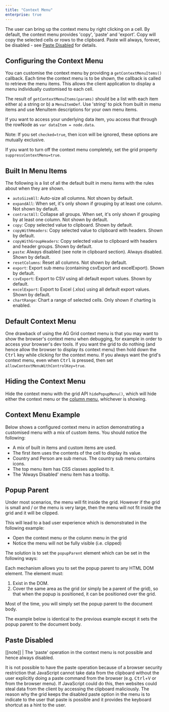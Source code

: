 ```yaml
---
title: "Context Menu"
enterprise: true
---
```


The user can bring up the context menu by right clicking on a cell. By default, the context menu provides 'copy', 'paste' and 'export'. Copy will copy the selected cells or rows to the clipboard. Paste will always, forever, be disabled - see [Paste Disabled](#paste-disabled) for details.

## Configuring the Context Menu

You can customise the context menu by providing a `getContextMenuItems()` callback. Each time the context menu is to be shown, the callback is called to retrieve the menu items. This allows the client application to display a menu individually customised to each cell.

The result of `getContextMenuItems(params)` should be a list with each item either a) a string or b) a `MenuItemDef`. Use 'string' to pick from built in menu items and use MenuItem descriptions for your own menu items.

<api-documentation source='grid-options/properties.json' section='accessories' names='["getContextMenuItems"]' ></api-documentation>


If you want to access your underlying data item, you access that through the rowNode as `var dataItem = node.data`.

Note: If you set `checked=true`, then icon will be ignored, these options are mutually exclusive.

If you want to turn off the context menu completely, set the grid property `suppressContextMenu=true`.

## Built In Menu Items

The following is a list of all the default built in menu items with the rules about when they are shown.

- `autoSizeAll`: Auto-size all columns. Not shown by default.
- `expandAll`: When set, it's only shown if grouping by at least one column. Not shown by default.
- `contractAll`: Collapse all groups. When set, it's only shown if grouping by at least one column. Not shown by default.
- `copy`: Copy selected value to clipboard. Shown by default.
- `copyWithHeaders`: Copy selected value to clipboard with headers. Shown by default.
- `copyWithGroupHeaders`: Copy selected value to clipboard with headers and header groups. Shown by default.
- `paste`: Always disabled (see note in clipboard section). Always disabled. Shown by default.
- `resetColumns`: Reset all columns. Not shown by default.
- `export`: Export sub menu (containing csvExport and excelExport). Shown by default.
- `csvExport`: Export to CSV using all default export values. Shown by default.
- `excelExport`: Export to Excel (.xlsx) using all default export values. Shown by default.
- `chartRange`: Chart a range of selected cells. Only shown if charting is enabled.

## Default Context Menu

One drawback of using the AG Grid context menu is that you may want to show the browser's context menu when debugging, for example in order to access your browser's dev tools. If you want the grid to do nothing (and hence allow the browser to display its context menu) then hold down the <kbd>Ctrl</kbd> key while clicking for the context menu. If you always want the grid's context menu, even when <kbd>Ctrl</kbd> is pressed, then set `allowContextMenuWithControlKey=true`.

## Hiding the Context Menu

Hide the context menu with the grid API `hidePopupMenu()`, which will hide either the context menu or the [column menu](/column-menu/), whichever is showing.

## Context Menu Example

Below shows a configured context menu in action demonstrating a customised menu with a mix of custom items. You should notice the following:

- A mix of built in items and custom items are used.
- The first item uses the contents of the cell to display its value.
- Country and Person are sub menus. The country sub menu contains icons.
- The top menu item has CSS classes applied to it.
- The 'Always Disabled' menu item has a tooltip.

<grid-example title='Context Menu Example' name='context-menu' type='generated' options='{ "enterprise": true, "modules": ["clientside", "menu", "excel", "range", "clipboard", "charts"] }'></grid-example>

## Popup Parent

Under most scenarios, the menu will fit inside the grid. However if the grid is small and / or the menu is very large, then the menu will not fit inside the grid and it will be clipped.

This will lead to a bad user experience which is demonstrated in the following example:

- Open the context menu or the column menu in the grid
- Notice the menu will not be fully visible (i.e. clipped)

<grid-example title='Small Grid Problem' name='popup-parent-problem' type='generated' options='{ "enterprise": true, "modules": ["clientside", "menu", "excel", "clipboard"], "exampleHeight": 400 }'></grid-example>

The solution is to set the `popupParent` element which can be set in the following ways:

<api-documentation source='grid-options/properties.json' section='accessories' names='["popupParent"]' config='{"overrideBottomMargin":"0rem"}' ></api-documentation>
<api-documentation source='grid-api/api.json' section='accessories' names='["setPopupParent"]'></api-documentation>

Each mechanism allows you to set the popup parent to any HTML DOM element. The element must:

1. Exist in the DOM.
1. Cover the same area as the grid (or simply be a parent of the grid), so that when the popup is positioned, it can be positioned over the grid.

Most of the time, you will simply set the popup parent to the document body.

The example below is identical to the previous example except it sets the popup parent to the document body.

<grid-example title='Small Grid Solution' name='popup-parent-solution' type='generated' options='{ "enterprise": true, "modules": ["clientside", "menu", "excel", "clipboard"], "exampleHeight": 400 }'></grid-example>

## Paste Disabled

[[note]]
| The 'paste' operation in the context menu is not possible and hence always disabled.

It is not possible to have the paste operation because of a browser security restriction that JavaScript cannot take data from the clipboard without the user explicitly doing a paste command from the browser (e.g. <kbd>Ctrl</kbd>+<kbd>V</kbd> or from the browser menu). If JavaScript could do this, then websites could steal data from the client by accessing the clipboard maliciously. The reason why the grid keeps the disabled paste option in the menu is to indicate to the user that paste is possible and it provides the keyboard shortcut as a hint to the user.
